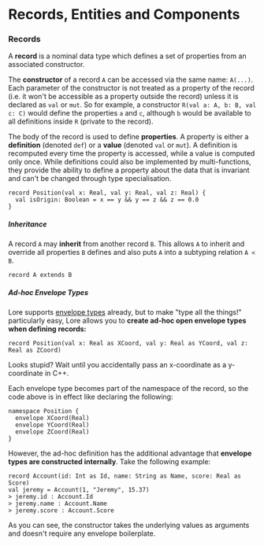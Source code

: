 # Records, Entities and Components



### Records

A **record** is a nominal data type which defines a set of properties from an associated constructor.

The **constructor** of a record `A` can be accessed via the same name: `A(...)`. Each parameter of the constructor is not treated as a property of the record (i.e. it won't be accessible as a property outside the record) unless it is declared as `val` or `mut`. So for example, a constructor `R(val a: A, b: B, val c: C)` would define the properties `a` and `c`, although `b` would be available to all definitions inside `R` (private to the record).

The body of the record is used to define **properties**. A property is either a **definition** (denoted `def`) or a **value** (denoted `val` or `mut`). A definition is recomputed every time the property is accessed, while a value is computed only once. While definitions could also be implemented by multi-functions, they provide the ability to define a property about the data that is invariant and can't be changed through type specialisation.

```
record Position(val x: Real, val y: Real, val z: Real) {
  val isOrigin: Boolean = x == y && y == z && z == 0.0
}
```

##### Inheritance

A record `A` may **inherit** from another record `B`. This allows `A` to inherit and override all properties `B` defines and also puts `A` into a subtyping relation `A < B`.

```
record A extends B
```

##### Ad-hoc Envelope Types

Lore supports [envelope types](types.md) already, but to make "type all the things!" particularly easy, Lore allows you to **create ad-hoc open envelope types when defining records:**

```
record Position(val x: Real as XCoord, val y: Real as YCoord, val z: Real as ZCoord)
```

Looks stupid? Wait until you accidentally pass an x-coordinate as a y-coordinate in C++.

Each envelope type becomes part of the namespace of the record, so the code above is in effect like declaring the following:

```
namespace Position {
  envelope XCoord(Real)
  envelope YCoord(Real)
  envelope ZCoord(Real)
}
```

However, the ad-hoc definition has the additional advantage that **envelope types are constructed internally**. Take the following example:

```
record Account(id: Int as Id, name: String as Name, score: Real as Score)
val jeremy = Account(1, "Jeremy", 15.37)
> jeremy.id : Account.Id
> jeremy.name : Account.Name
> jeremy.score : Account.Score
```

As you can see, the constructor takes the underlying values as arguments and doesn't require any envelope boilerplate.
